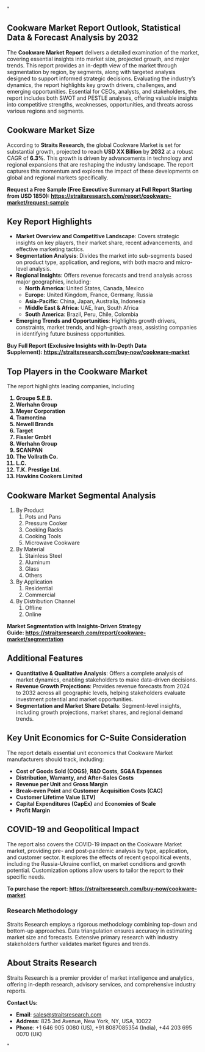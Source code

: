 "<h2>Cookware Market Report Outlook, Statistical Data &amp; Forecast&nbsp;Analysis by&nbsp;2032</h2>
<p>The&nbsp;<strong>Cookware Market Report</strong>&nbsp;delivers a detailed examination of the market, covering essential insights into market size, projected growth, and major trends. This report provides an in-depth view of the market through segmentation by region, by segments, along with targeted analysis designed to support informed strategic decisions. Evaluating the industry&rsquo;s dynamics, the report highlights key growth drivers, challenges, and emerging opportunities. Essential for CEOs, analysts, and stakeholders, the report includes both SWOT and PESTLE analyses, offering valuable insights into competitive strengths, weaknesses, opportunities, and threats across various regions and segments.</p>
<h2>Cookware Market Size</h2>
<p>According to&nbsp;<strong>Straits Research</strong>, the global Cookware Market is set for substantial growth, projected to reach&nbsp;<strong>USD XX Billion</strong>&nbsp;by&nbsp;<strong>2032</strong>&nbsp;at a robust CAGR of&nbsp;<strong>6.3%</strong>. This growth is driven by advancements in technology and regional expansions that are reshaping the industry landscape. The report captures this momentum and explores the impact of these developments on global and&nbsp;regional markets specifically.</p>
<p><strong>Request a Free Sample (Free Executive Summary at Full Report Starting from USD 1850):&nbsp;<a href=https://straitsresearch.com/report/cookware-market/request-sample>https://straitsresearch.com/report/cookware-market/request-sample</a></strong></p>
<h2>Key Report Highlights</h2>
<ul>
<li><strong>Market Overview and Competitive Landscape</strong>: Covers strategic insights on key players, their market share, recent advancements, and effective marketing tactics.</li>
<li><strong>Segmentation Analysis</strong>: Divides the market into sub-segments based on product type, application, and regions, with both macro and micro-level analysis.</li>
<li><strong>Regional Insights</strong>: Offers revenue forecasts and trend analysis across major geographies, including:
<ul>
<li><strong>North America</strong>: United States, Canada, Mexico</li>
<li><strong>Europe</strong>: United Kingdom, France, Germany, Russia</li>
<li><strong>Asia-Pacific</strong>: China, Japan, Australia, Indonesia</li>
<li><strong>Middle East &amp; Africa</strong>: UAE, Iran, South Africa</li>
<li><strong>South America</strong>: Brazil, Peru, Chile, Colombia</li>
</ul>
</li>
<li><strong>Emerging Trends and Opportunities</strong>: Highlights growth drivers, constraints, market trends, and high-growth areas, assisting companies in identifying future business opportunities.</li>
</ul>
<p><strong>Buy Full Report (Exclusive Insights with In-Depth Data Supplement):&nbsp;<a href=""https://straitsresearch.com/buy-now/cookware-market"">https://straitsresearch.com/buy-now/cookware-market</a></strong></p>
<h2>Top Players in the Cookware Market</h2>
<p>The report highlights leading companies, including&nbsp;</p>
<p><strong><ol>
<li>Groupe S.E.B.</li>
<li>Werhahn Group</li>
<li>Meyer Corporation</li>
<li>Tramontina</li>
<li>Newell Brands</li>
<li>Target</li>
<li>Fissler GmbH</li>
<li>Werhahn Group</li>
<li>SCANPAN</li>
<li>The Vollrath Co.</li>
<li>L.C.</li>
<li>T.K. Prestige Ltd.</li>
<li>Hawkins Cookers Limited</li>
</ol></strong></p>
<h2>Cookware Market Segmental Analysis</h2>
<p><ol>
<li>By Product
<ol>
<li>Pots and Pans</li>
<li>Pressure Cooker</li>
<li>Cooking Racks</li>
<li>Cooking Tools</li>
<li>Microwave Cookware</li>
</ol>
</li>
<li>By Material
<ol>
<li>Stainless Steel</li>
<li>Aluminum</li>
<li>Glass</li>
<li>Others</li>
</ol>
</li>
<li>By Application
<ol>
<li>Residential</li>
<li>Commercial</li>
</ol>
</li>
<li>By Distribution Channel
<ol>
<li>Offline</li>
<li>Online</li>
</ol>
</li>
</ol></p>
<p><strong>Market Segmentation with Insights-Driven Strategy Guide:&nbsp;<a href=https://straitsresearch.com/report/cookware-market/segmentation>https://straitsresearch.com/report/cookware-market/segmentation</a></strong></p>
<h2>Additional Features</h2>
<ul>
<li><strong>Quantitative &amp; Qualitative Analysis</strong>: Offers a complete analysis of market dynamics, enabling stakeholders to make data-driven decisions.</li>
<li><strong>Revenue Growth Projections</strong>: Provides revenue forecasts from&nbsp;2024 to&nbsp;2032 across all geographic levels, helping stakeholders evaluate investment potential and market opportunities.</li>
<li><strong>Segmentation and Market Share Details</strong>: Segment-level insights, including growth projections, market shares, and regional demand trends.</li>
</ul>
<h2>Key Unit Economics for C-Suite Consideration</h2>
<p>The report details essential unit economics that Cookware Market manufacturers should track, including:</p>
<ul>
<li><strong>Cost of Goods Sold (COGS)</strong>,&nbsp;<strong>R&amp;D Costs</strong>,&nbsp;<strong>SG&amp;A Expenses</strong></li>
<li><strong>Distribution, Warranty, and After-Sales Costs</strong></li>
<li><strong>Revenue per Unit</strong>&nbsp;and&nbsp;<strong>Gross Margin</strong></li>
<li><strong>Break-even Point</strong>&nbsp;and&nbsp;<strong>Customer Acquisition Costs (CAC)</strong></li>
<li><strong>Customer Lifetime Value (LTV)</strong></li>
<li><strong>Capital Expenditures (CapEx)</strong>&nbsp;and&nbsp;<strong>Economies of Scale</strong></li>
<li><strong>Profit Margin</strong></li>
</ul>
<h2>COVID-19 and Geopolitical Impact</h2>
<p>The report also covers the COVID-19 impact on the Cookware Market market, providing pre- and post-pandemic analysis by type, application, and customer sector. It explores the effects of recent geopolitical events, including the Russia-Ukraine conflict, on market conditions and growth potential. Customization options allow users to tailor the report to their specific needs.</p>
<p><strong>To purchase the report:&nbsp;<a href=https://straitsresearch.com/buy-now/cookware-market>https://straitsresearch.com/buy-now/cookware-market</a></strong></p>
<h3>Research Methodology</h3>
<p>Straits Research employs a rigorous methodology combining top-down and bottom-up approaches. Data triangulation ensures accuracy in estimating market size and forecasts. Extensive primary research with industry stakeholders further validates market figures and trends.</p>
<h2>About Straits Research</h2>
<p>Straits Research is a premier provider of market intelligence and analytics, offering in-depth research, advisory services, and comprehensive industry reports.</p>
<p><strong>Contact Us:</strong></p>
<ul>
<li><strong>Email</strong>: <a href=sales@straitsresearch.com>sales@straitsresearch.com</a></li>
<li><strong>Address</strong>: 825 3rd Avenue, New York, NY, USA, 10022</li>
<li><strong>Phone</strong>: +1 646 905 0080 (US), +91 8087085354 (India), +44 203 695 0070 (UK)</li>
</ul>"
